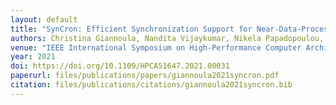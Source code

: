 ```yaml
---
layout: default
title: "SynCron: Efficient Synchronization Support for Near-Data-Processing Architectures"
authors: Christina Giannoula, Nandita Vijaykumar, Nikela Papadopoulou, Vasileios Karakostas, Ivan Fernandez, Juan Gomez-Luna, Lois Orosa, Nectarios Koziris, Georgios I. Goumas, Onur Mutlu
venue: "IEEE International Symposium on High-Performance Computer Architecture, HPCA 2021, Seoul, South Korea, February 27 - March 3, 2021"
year: 2021
doi: https://doi.org/10.1109/HPCA51647.2021.00031
paperurl: files/publications/papers/giannoula2021syncron.pdf
citation: files/publications/citations/giannoula2021syncron.bib
---
```


